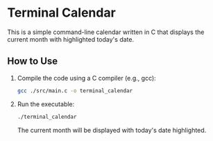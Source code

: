 # Terminal Calendar

This is a simple command-line calendar written in C that displays the current month with highlighted today's date.

## How to Use

1. Compile the code using a C compiler (e.g., gcc):

   ```bash
   gcc ./src/main.c -o terminal_calendar
   ```

2. Run the executable:

   ```bash
   ./terminal_calendar
   ```

   The current month will be displayed with today's date highlighted.